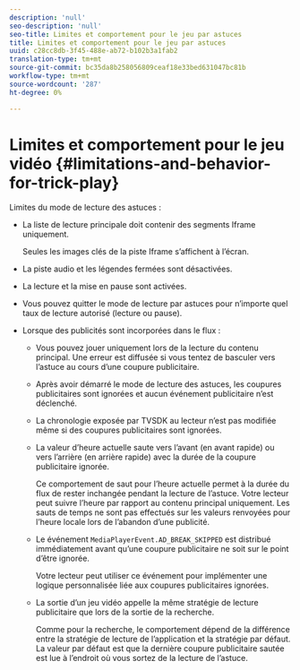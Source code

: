 ```yaml
---
description: 'null'
seo-description: 'null'
seo-title: Limites et comportement pour le jeu par astuces
title: Limites et comportement pour le jeu par astuces
uuid: c28cc8db-3f45-488e-ab72-b102b3a1fab2
translation-type: tm+mt
source-git-commit: bc35da8b258056809ceaf18e33bed631047bc81b
workflow-type: tm+mt
source-wordcount: '287'
ht-degree: 0%

---
```



# Limites et comportement pour le jeu vidéo {#limitations-and-behavior-for-trick-play}

<!--<a id="section_2BC43539C5C142E085D06A7E35C76726"></a>-->

Limites du mode de lecture des astuces :

* La liste de lecture principale doit contenir des segments Iframe uniquement.

   Seules les images clés de la piste Iframe s’affichent à l’écran.
* La piste audio et les légendes fermées sont désactivées.
* La lecture et la mise en pause sont activées.
* Vous pouvez quitter le mode de lecture par astuces pour n’importe quel taux de lecture autorisé (lecture ou pause).
* Lorsque des publicités sont incorporées dans le flux :

   * Vous pouvez jouer uniquement lors de la lecture du contenu principal. Une erreur est diffusée si vous tentez de basculer vers l’astuce au cours d’une coupure publicitaire.
   * Après avoir démarré le mode de lecture des astuces, les coupures publicitaires sont ignorées et aucun événement publicitaire n’est déclenché.
   * La chronologie exposée par TVSDK au lecteur n’est pas modifiée même si des coupures publicitaires sont ignorées.
   * La valeur d’heure actuelle saute vers l’avant (en avant rapide) ou vers l’arrière (en arrière rapide) avec la durée de la coupure publicitaire ignorée.

      Ce comportement de saut pour l’heure actuelle permet à la durée du flux de rester inchangée pendant la lecture de l’astuce. Votre lecteur peut suivre l’heure par rapport au contenu principal uniquement. Les sauts de temps ne sont pas effectués sur les valeurs renvoyées pour l’heure locale lors de l’abandon d’une publicité.
   * Le événement `MediaPlayerEvent.AD_BREAK_SKIPPED` est distribué immédiatement avant qu’une coupure publicitaire ne soit sur le point d’être ignorée.

      Votre lecteur peut utiliser ce événement pour implémenter une logique personnalisée liée aux coupures publicitaires ignorées.

   * La sortie d’un jeu vidéo appelle la même stratégie de lecture publicitaire que lors de la sortie de la recherche.

      Comme pour la recherche, le comportement dépend de la différence entre la stratégie de lecture de l’application et la stratégie par défaut. La valeur par défaut est que la dernière coupure publicitaire sautée est lue à l’endroit où vous sortez de la lecture de l’astuce.